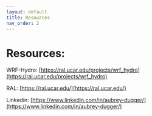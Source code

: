```yaml
---
layout: default
title: Resources
nav_order: 2
---
```


# Resources:

WRF-Hydro: [https://ral.ucar.edu/projects/wrf_hydro](https://ral.ucar.edu/projects/wrf_hydro)

RAL: [https://ral.ucar.edu/](https://ral.ucar.edu/)

Linkedin: [https://www.linkedin.com/in/aubrey-dugger/](https://www.linkedin.com/in/aubrey-dugger/)
